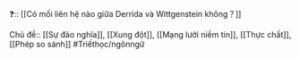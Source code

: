 ❓:: [[Có mối liên hệ nào giữa Derrida và Wittgenstein không？]]

Chủ đề:: [[Sự đảo nghĩa]], [[Xung đột]], [[Mạng lưới niềm tin]], [[Thực chất]], [[Phép so sánh]]
#Triếthọc/ngônngữ 